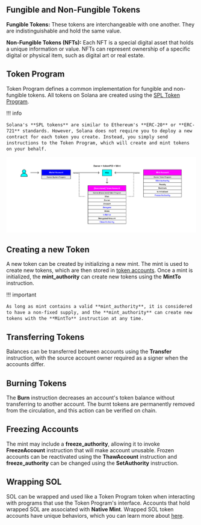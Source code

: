 ## Fungible and Non-Fungible Tokens

**Fungible Tokens:** These tokens are interchangeable with one another. They are indistinguishable and hold the same value.

**Non-Fungible Tokens (NFTs):** Each NFT is a special digital asset that holds a unique information or value. NFTs can represent ownership of a specific digital or physical item, such as digital art or real estate.

## Token Program

Token Program defines a common implementation for fungible and non-fungible tokens. All tokens on Solana are created using the [SPL Token Program](https://spl.solana.com/token).

!!! info

    Solana's **SPL tokens** are similar to Ethereum's **ERC-20** or **ERC-721** standards. However, Solana does not require you to deploy a new contract for each token you create. Instead, you simply send instructions to the Token Program, which will create and mint tokens on your behalf.

![Blockchain](../../images/token_program.png)

## Creating a new Token

A new token can be created by initializing a new mint. The mint is used to create new tokens, which are then stored in [token accounts](./token-account.md). Once a mint is initialized, the **mint_authority** can create new tokens using the **MintTo** instruction.

!!! important

    As long as mint contains a valid **mint_authority**, it is considered to have a non-fixed supply, and the **mint_authority** can create new tokens with the **MintTo** instruction at any time.

## Transferring Tokens

Balances can be transferred between accounts using the **Transfer** instruction, with the source account owner required as a signer when the accounts differ.

## Burning Tokens

The **Burn** instruction decreases an account's token balance without transferring to another account. The burnt tokens are permanently removed from the circulation, and this action can be verified on chain.

## Freezing Accounts

The mint may include a **freeze_authority**, allowing it to invoke **FreezeAccount** instruction that will make account unusable. Frozen accounts can be reactivated using the **ThawAccount** instruction and **freeze_authority** can be changed using the **SetAuthority** instruction.

## Wrapping SOL

SOL can be wrapped and used like a Token Program token when interacting with programs that use the Token Program's interface. Accounts that hold wrapped SOL are associated with **Native Mint**. Wrapped SOL token accounts have unique behaviors, which you can learn more about [here](https://spl.solana.com/token#wrapping-sol).
